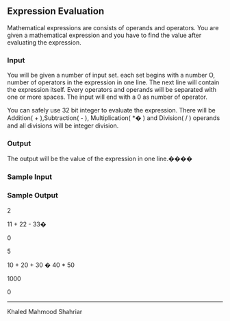 ## Expression Evaluation

Mathematical expressions are consists of operands and operators. You are given a mathematical expression and you have to find the value after evaluating the expression.

### Input

  
You will be given a number of input set. each set begins with a number O, number of operators in the expression in one line. The next line will contain the expression itself. Every operators and operands will be separated with one or more spaces. The input will end with a 0 as number of operator.

You can safely use 32 bit integer to evaluate the expression. There will be Addition( + ),Subtraction( - ), Multiplication( \*� ) and Division( / ) operands and all divisions will be integer division.

### Output

The output will be the value of the expression in one line.����

### Sample Input

### Sample Output

2

11 + 22 - 33�

0

5

10 + 20 + 30 � 40 \* 50

1000

0

----
Khaled Mahmood Shahriar
